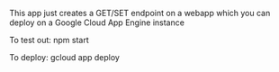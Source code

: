 This app just creates a GET/SET endpoint on a webapp which you can deploy on a Google Cloud App Engine instance

To test out:
npm start

To deploy:
gcloud app deploy